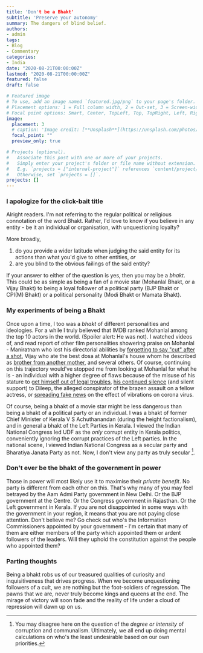 ```yaml
---
title: 'Don't be a Bhakt'
subtitle: 'Preserve your autonomy'
summary: The dangers of blind belief.
authors:
- admin
tags:
- Blog
- Commentary
categories:
- India
date: "2020-08-21T00:00:00Z"
lastmod: "2020-08-21T00:00:00Z"
featured: false
draft: false

# Featured image
# To use, add an image named `featured.jpg/png` to your page's folder.
# Placement options: 1 = Full column width, 2 = Out-set, 3 = Screen-width
# Focal point options: Smart, Center, TopLeft, Top, TopRight, Left, Right, BottomLeft, Bottom, BottomRight
image:
  placement: 3
  # caption: 'Image credit: [**Unsplash**](https://unsplash.com/photos/CpkOjOcXdUY)'
  focal_point: ""
  preview_only: true

# Projects (optional).
#   Associate this post with one or more of your projects.
#   Simply enter your project's folder or file name without extension.
#   E.g. `projects = ["internal-project"]` references `content/project/deep-learning/index.md`.
#   Otherwise, set `projects = []`.
projects: []
---
```


### I apologize for the click-bait title

Alright readers. I'm not referring to the regular political or religious connotation of the word Bhakt. Rather, I'd love to know if you believe in any entity - be it an individual or organisation, with unquestioning loyalty? 

More broadly, 

1. do you provide a wider latitude when judging the said entity for its actions than what you'd give to other entities, _or_
2. are you blind to the obvious failings of the said entity?

If your answer to either of the question is yes, then you may be a *bhakt*. This could be as simple as being a fan of a movie star (Mohanlal Bhakt, or a Vijay Bhakt) to being a loyal follower of a political party (BJP Bhakt or CPI(M) Bhakt) or a political personality (Modi Bhakt or Mamata Bhakt). 

### My experiments of being a Bhakt

Once upon a time, I too was a _bhakt_ of different personalities and ideologies. For a while I truly believed that IMDB ranked Mohanlal among the top 10 actors in the world. (Spoiler alert: He was not). I watched videos of, and read report of other film personalities showering praise on Mohanlal - Maniratnam who lost his directorial abilities by [forgetting to say "cut" after a shot](https://mohanlal-thecompleteactor.blogspot.com/2015/03/mani-ratnam-about-mohanlal.html), Vijay who ate the best dosa at Mohanlal's house whom he described as [brother from another mother](https://www.mathrubhumi.com/movies-music/specials/mohanlal-60/actor-vijay-about-mohanlal-jilla-movie-mohanlal-at-60-1.4772904), and several others. Of course, continuing on this trajectory would've stopped me from looking at Mohanlal for what he is - an individual with a higher degree of flaws because of the misuse of his stature to [get himself out of legal troubles](https://www.thehindu.com/news/national/kerala/rules-flouted-to-bail-out-mohanlal-in-ivory-case/article31899665.ece), [his continued silence](https://www.hindustantimes.com/regional-movies/dileep-s-arrest-prithviraj-s-open-rebellion-mohanlal-mammootty-s-silence-and-more/story-SvsCPBbK46KsRtWtgvgKSJ.html) (and silent support) to Dileep, the alleged conspirator of the brazen assault on a fellow actress, or [spreading fake news](https://indianexpress.com/article/entertainment/malayalam/mohanlal-falls-for-fake-information-on-covid-19-6327692/) on the effect of vibrations on corona virus. 

Of course, being a bhakt of a movie star might be less dangerous than being a bhakt of a political party or an individual. I was a bhakt of former Chief Minister of Kerala V S Achuthanandan (during the height factionalism), and in general a bhakt of the Left Parties in Kerala. I viewed the Indian National Congress led UDF as the _only_ corrupt entity in Kerala politics, conveniently ignoring the corrupt practices of the Left parties. In the national scene, I viewed Indian National Congress as a secular party and Bharatiya Janata Party as not. Now, I don't view any party as truly secular [^1]. 

### Don't ever be the bhakt of the government in power

Those in power will most likely use it to maximise their _private benefit_. No party is different from each other on this. That's why many of you may feel betrayed by the Aam Admi Party government in New Delhi. Or the BJP government at the Centre. Or the Congress government in Rajasthan. Or the Left government in Kerala. If you are not disappointed in some ways with the government in your region, it means that you are not paying close attention. Don't believe me? Go check out who's the Information Commissioners appointed by your government - I'm certain that many of them are either members of the party which appointed them or ardent followers of the leaders. Will they uphold the constitution against the people who appointed them? 

### Parting thoughts

Being a bhakt robs us of our treasured qualities of curiosity and inquisitiveness that drives progress. When we become unquestioning followers of a cult, we are nothing but the foot-soldiers of regression. The pawns that we are, never truly become kings and queens at the end. The mirage of victory will soon fade and the reality of life under a cloud of repression will dawn up on us. 



[^1]: You may disagree here on the question of the _degree or intensity_ of corruption and communalism. Ultimately, we all end up doing mental calculations on who's the least undesirable based on our own priorities.







